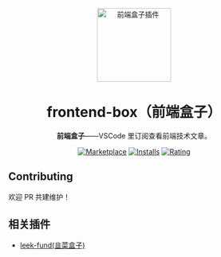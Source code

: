 <div align="center">
<img src="https://raw.staticdn.net/giscafer/vscode-frontend-box/master/resources/logo.png" alt="前端盒子插件" width="148"/>

# frontend-box（前端盒子）

**前端盒子**——VSCode 里订阅查看前端技术文章。

[![Marketplace](https://img.shields.io/visual-studio-marketplace/v/giscafer.frontend-box.svg?label=Marketplace&style=for-the-badge&logo=visual-studio-code)](https://marketplace.visualstudio.com/items?itemName=giscafer.frontend-box)
[![Installs](https://img.shields.io/visual-studio-marketplace/i/giscafer.frontend-box.svg?style=for-the-badge)](https://marketplace.visualstudio.com/items?itemName=giscafer.frontend-box)
[![Rating](https://img.shields.io/visual-studio-marketplace/stars/giscafer.frontend-box.svg?style=for-the-badge)](https://marketplace.visualstudio.com/items?itemName=giscafer.frontend-box)

</div>

## Contributing

欢迎 PR 共建维护！

## 相关插件

- [leek-fund(韭菜盒子)](https://github.com/giscafer/leek-fund)
